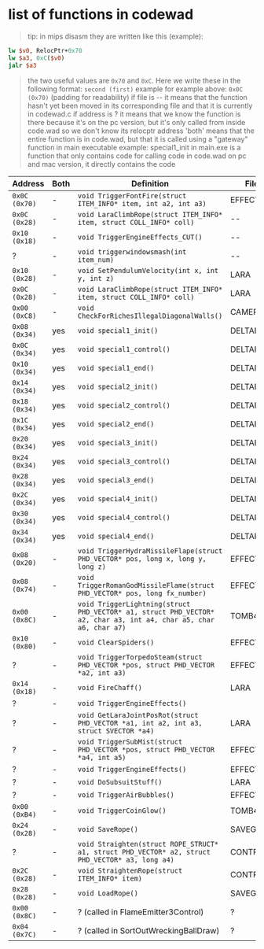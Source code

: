 # list of functions in codewad

> tip: in mips disasm they are written like this (example):
```mips
lw $v0, RelocPtr+0x70
lw $a3, 0xC($v0)
jalr $a3
```
> the two useful values are `0x70` and `0xC`. Here we write these in the following format: `second (first)`
> example for example above: `0x0C (0x70)` (padding for readability)
> if file is -- it means that the function hasn't yet been moved in its corresponding file and that it is currently in codewad.c
> if address is ? it means that we know the function is there because it's on the pc version, but it's only called from inside code.wad so we don't know its relocptr address
> 'both' means that the entire function is in code.wad, but that it is called using a "gateway" function in main executable
> example: special1_init in main.exe is a function that only contains code for calling code in code.wad
> on pc and mac version, it directly contains the code

| Address | Both | Definition | File |
|---------|------|------------|------|
|`0x0C (0x70)`|-|`void TriggerFontFire(struct ITEM_INFO* item, int a2, int a3)`|EFFECT2|
|`0x0C (0x28)`|-|`void LaraClimbRope(struct ITEM_INFO* item, struct COLL_INFO* coll)`|--|
|`0x10 (0x18)`|-|`void TriggerEngineEffects_CUT()`|--|
|?|-|`void triggerwindowsmash(int item_num)`|--|
|`0x10 (0x28)`|-|`void SetPendulumVelocity(int x, int y, int z)`|LARA|
|`0x0C (0x28)`|-|`void LaraClimbRope(struct ITEM_INFO* item, struct COLL_INFO* coll)`|LARA|
|`0x00 (0xC8)`|-|`void CheckForRichesIllegalDiagonalWalls()`|CAMERA|
|`0x08 (0x34)`|yes|`void special1_init()`|DELTAPAK|
|`0x0C (0x34)`|yes|`void special1_control()`|DELTAPAK|
|`0x10 (0x34)`|yes|`void special1_end()`|DELTAPAK|
|`0x14 (0x34)`|yes|`void special2_init()`|DELTAPAK|
|`0x18 (0x34)`|yes|`void special2_control()`|DELTAPAK|
|`0x1C (0x34)`|yes|`void special2_end()`|DELTAPAK|
|`0x20 (0x34)`|yes|`void special3_init()`|DELTAPAK|
|`0x24 (0x34)`|yes|`void special3_control()`|DELTAPAK|
|`0x28 (0x34)`|yes|`void special3_end()`|DELTAPAK|
|`0x2C (0x34)`|yes|`void special4_init()`|DELTAPAK|
|`0x30 (0x34)`|yes|`void special4_control()`|DELTAPAK|
|`0x34 (0x34)`|yes|`void special4_end()`|DELTAPAK|
|`0x08 (0x20)`|-|`void TriggerHydraMissileFlape(struct PHD_VECTOR* pos, long x, long y, long z)`|EFFECT2|
|`0x08 (0x74)`|-|`void TriggerRomanGodMissileFlame(struct PHD_VECTOR* pos, long fx_number)`|EFFECT2|
|`0x00 (0x8C)`|-|`void TriggerLightning(struct PHD_VECTOR* a1, struct PHD_VECTOR* a2, char a3, int a4, char a5, char a6, char a7)`|TOMB4FX|
|`0x10 (0x80)`|-|`void ClearSpiders()`|EFFECTS|
|?|-|`void TriggerTorpedoSteam(struct PHD_VECTOR *pos, struct PHD_VECTOR *a2, int a3)`|EFFECT2|
|`0x14 (0x18)`|-|`void FireChaff()`|LARA|
|?|-|`void TriggerEngineEffects()`|
|?|-|`void GetLaraJointPosRot(struct PHD_VECTOR *a1, int a2, int a3, struct SVECTOR *a4)`|LARA|
|?|-|`void TriggerSubMist(struct PHD_VECTOR *pos, struct PHD_VECTOR *a4, int a5)`|EFFECT2|
|?|-|`void TriggerEngineEffects()`|EFFECT2|
|?|-|`void DoSubsuitStuff()`|LARA|
|?|-|`void TriggerAirBubbles()`|EFFECT2|
|`0x00 (0xB4)`|-|`void TriggerCoinGlow()`|TOMB4FX|
|`0x24 (0x28)`|-|`void SaveRope()`|SAVEGAME|
|?|-|`void Straighten(struct ROPE_STRUCT* a1, struct PHD_VECTOR* a2, struct PHD_VECTOR* a3, long a4)`|CONTROL|
|`0x2C (0x28)`|-|`void StraightenRope(struct ITEM_INFO* item)`|CONTROL|
|`0x28 (0x28)`|-|`void LoadRope()`|SAVEGAME|
|`0x00 (0x8C)`|-|? (called in FlameEmitter3Control)|?|
|`0x04 (0x7C)`|-|? (called in SortOutWreckingBallDraw)|?|